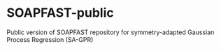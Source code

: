 # SOAPFAST-public
Public version of SOAPFAST repository for symmetry-adapted Gaussian Process Regression (SA-GPR)
